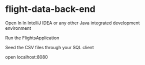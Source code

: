 # flight-data-back-end

<p>Open In In IntelliJ IDEA or any other Java integrated development environment </p>
<p>Run the FlightsApplication </p>
<p>Seed the CSV files through your SQL client </p>
<p>open localhost:8080 </p>
